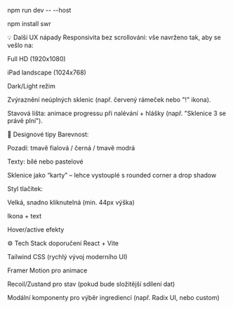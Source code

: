 
npm run dev -- --host

npm install swr


💡 Další UX nápady
Responsivita bez scrollování: vše navrženo tak, aby se vešlo na:

Full HD (1920x1080)

iPad landscape (1024x768)

Dark/Light režim

Zvýraznění neúplných sklenic (např. červený rámeček nebo "!" ikona).

Stavová lišta: animace progressu při nalévání + hlášky (např. "Sklenice 3 se právě plní").

🎨 Designové tipy
Barevnost:

Pozadí: tmavě fialová / černá / tmavě modrá

Texty: bílé nebo pastelové

Sklenice jako “karty” – lehce vystouplé s rounded corner a drop shadow

Styl tlačítek:

Velká, snadno kliknutelná (min. 44px výška)

Ikona + text

Hover/active efekty

⚙️ Tech Stack doporučení
React + Vite

Tailwind CSS (rychlý vývoj moderního UI)

Framer Motion pro animace

Recoil/Zustand pro stav (pokud bude složitější sdílení dat)

Modální komponenty pro výběr ingrediencí (např. Radix UI, nebo custom)

